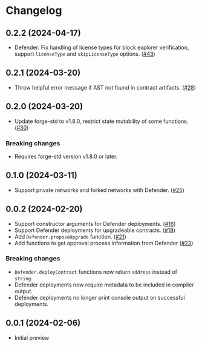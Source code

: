 # Changelog

## 0.2.2 (2024-04-17)

- Defender: Fix handling of license types for block explorer verification, support `licenseType` and `skipLicenseType` options. ([#43](https://github.com/OpenZeppelin/openzeppelin-foundry-upgrades/pull/43))

## 0.2.1 (2024-03-20)

- Throw helpful error message if AST not found in contract artifacts. ([#28](https://github.com/OpenZeppelin/openzeppelin-foundry-upgrades/pull/28))

## 0.2.0 (2024-03-20)

- Update forge-std to v1.8.0, restrict state mutability of some functions. ([#30](https://github.com/OpenZeppelin/openzeppelin-foundry-upgrades/pull/30))

### Breaking changes
- Requires forge-std version v1.8.0 or later.

## 0.1.0 (2024-03-11)

- Support private networks and forked networks with Defender. ([#25](https://github.com/OpenZeppelin/openzeppelin-foundry-upgrades/pull/25))

## 0.0.2 (2024-02-20)

- Support constructor arguments for Defender deployments. ([#16](https://github.com/OpenZeppelin/openzeppelin-foundry-upgrades/pull/16))
- Support Defender deployments for upgradeable contracts. ([#18](https://github.com/OpenZeppelin/openzeppelin-foundry-upgrades/pull/18))
- Add `Defender.proposeUpgrade` function. ([#21](https://github.com/OpenZeppelin/openzeppelin-foundry-upgrades/pull/21))
- Add functions to get approval process information from Defender ([#23](https://github.com/OpenZeppelin/openzeppelin-foundry-upgrades/pull/23))

### Breaking changes
- `Defender.deployContract` functions now return `address` instead of `string`.
- Defender deployments now require metadata to be included in compiler output.
- Defender deployments no longer print console output on successful deployments.

## 0.0.1 (2024-02-06)

- Initial preview